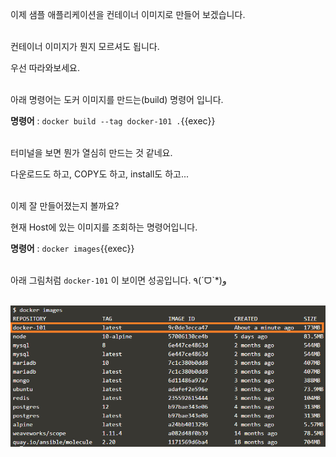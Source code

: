 이제 샘플 애플리케이션을 컨테이너 이미지로 만들어 보겠습니다.

​     
컨테이너 이미지가 뭔지 모르셔도 됩니다.

우선 따라와보세요.

​     
아래 명령어는 도커 이미지를 만드는(build) 명령어 입니다.

**명령어** : `docker build --tag docker-101 .`{{exec}}

​     
터미널을 보면 뭔가 열심히 만드는 것 같네요.

다운로드도 하고, COPY도 하고, install도 하고...

​     
이제 잘 만들어졌는지 볼까요?

현재 Host에 있는 이미지를 조회하는 명령어입니다.

**명령어** : `docker images`{{exec}}

​     
아래 그림처럼 `docker-101` 이 보이면 성공입니다.     ٩(ˊᗜˋ*)و    

​     
![docker_images](./assets/docker_images.png)
